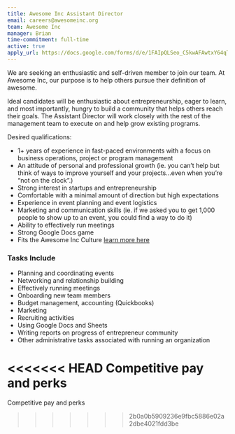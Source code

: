 ```yaml
---
title: Awesome Inc Assistant Director
email: careers@awesomeinc.org
team: Awesome Inc
manager: Brian
time-commitment: full-time
active: true
apply_url: https://docs.google.com/forms/d/e/1FAIpQLSeo_C5kwAFAwtxY64qT03egpsnVrwjGc-5UNezZ4HLwQj5SGA/viewform?usp=sf_link
---
```

We are seeking an enthusiastic and self-driven member to join our team. At Awesome Inc, our purpose is to help others pursue their definition of awesome.

Ideal candidates will be enthusiastic about entrepreneurship, eager to learn, and most importantly, hungry to build a community that helps others reach their goals. The Assistant Director will work closely with the rest of the management team to execute on and help grow existing programs.

Desired qualifications:
  * 1+ years of experience in fast-paced environments with a focus on business operations, project or program management
  * An attitude of personal and professional growth (ie. you can’t help but think of ways to improve yourself and your projects...even when you’re “not on the clock”.)
  * Strong interest in startups and entrepreneurship
  * Comfortable with a minimal amount of direction but high expectations
  * Experience in event planning and event logistics
  * Marketing and communication skills (ie. if we asked you to get 1,000 people to show up to an event, you could find a way to do it)
  * Ability to effectively run meetings
  * Strong Google Docs game
  * Fits the Awesome Inc Culture [learn more here](https://www.awesomeinc.org/culture-book-3.1.pdf)

### Tasks Include
  * Planning and coordinating events
  * Networking and relationship building
  * Effectively running meetings
  * Onboarding new team members
  * Budget management, accounting (Quickbooks)
  * Marketing
  * Recruiting activities    
  * Using Google Docs and Sheets
  * Writing reports on progress of entrepreneur community
  * Other administrative tasks associated with running an organization

<<<<<<< HEAD
Competitive pay and perks
=======
Competitive pay and perks
>>>>>>> 2b0a0b5909236e9fbc5886e02a2dbe4021fdd3be
